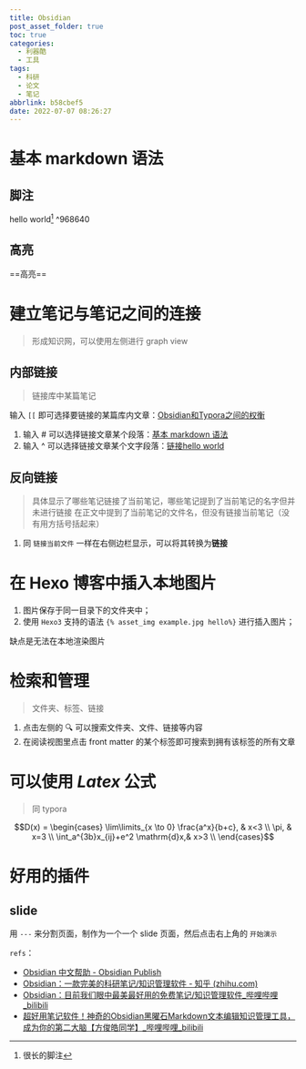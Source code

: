 ```yaml
---
title: Obsidian
post_asset_folder: true
toc: true
categories:
  - 利器酷
  - 工具
tags:
  - 科研
  - 论文
  - 笔记
abbrlink: b58cbef5
date: 2022-07-07 08:26:27
---
```



# 基本 markdown 语法
## 脚注
hello world[^长脚注] ^968640

## 高亮
==高亮==





# 建立笔记与笔记之间的连接

>形成知识网，可以使用左侧进行 graph view


## 内部链接
> 链接库中某篇笔记

输入 `[[` 即可选择要链接的某篇库内文章：[Obsidian和Typora之间的权衡](Obsidian和Typora之间的权衡.md)
1. 输入 # 可以选择链接文章某个段落：[基本 markdown 语法](Obsidian.md#基本%20markdown%20语法)
2. 输入 ^ 可以选择链接文章某个文字段落：[链接hello world](Obsidian.md#^968640)

## 反向链接
> 具体显示了哪些笔记链接了当前笔记，哪些笔记提到了当前笔记的名字但并未进行链接
> 在正文中提到了当前笔记的文件名，但没有链接当前笔记（没有用方括号括起来）

1. 同 `链接当前文件` 一样在右侧边栏显示，可以将其转换为**链接**


# 在 Hexo 博客中插入本地图片
1. 图片保存于同一目录下的文件夹中；
2. 使用 `Hexo3` 支持的语法 `{% asset_img example.jpg hello%}` 进行插入图片；

缺点是无法在本地渲染图片


# 检索和管理
> 文件夹、标签、链接

1. 点击左侧的 🔍 可以搜索文件夹、文件、链接等内容
2. 在阅读视图里点击 front matter 的某个标签即可搜索到拥有该标签的所有文章


# 可以使用 $Latex$ 公式
> 同 typora


$$D(x) = \begin{cases}
\lim\limits_{x \to 0} \frac{a^x}{b+c}, & x<3 \\
\pi, & x=3 \\
\int_a^{3b}x_{ij}+e^2 \mathrm{d}x,& x>3 \\
\end{cases}$$



# 好用的插件
## slide
用  `---` 来分割页面，制作为一个一个 slide 页面，然后点击右上角的 `开始演示`









`refs`：

- [Obsidian 中文帮助 - Obsidian Publish](https://publish.obsidian.md/help-zh)
- [Obsidian：一款完美的科研笔记/知识管理软件 - 知乎 (zhihu.com)](https://zhuanlan.zhihu.com/p/349638221)
- [Obsidian：目前我们眼中最美最好用的免费笔记/知识管理软件_哔哩哔哩_bilibili](https://www.bilibili.com/video/BV1SA411i7BG?vd_source=de5d636c079ac45214bd34891ede8c4b)
- [超好用笔记软件！神奇的Obsidian黑曜石Markdown文本编辑知识管理工具，成为你的第二大脑【方俊皓同学】_哔哩哔哩_bilibili](https://www.bilibili.com/video/BV1Ya4y1E7Mo?vd_source=de5d636c079ac45214bd34891ede8c4b)


[^长脚注]:很长的脚注